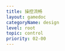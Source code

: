 ```yaml
---
title: 操控流畅
layout: gamedoc
categoryName: design
level: root
topic: control
priority: 02-00
---
```

